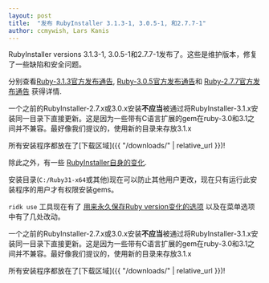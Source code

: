 ```yaml
---
layout: post
title:  "发布 RubyInstaller 3.1.3-1, 3.0.5-1, 和2.7.7-1"
author: ccmywish, Lars Kanis
---
```

RubyInstaller versions 3.1.3-1, 3.0.5-1和2.7.7-1发布了。这些是维护版本，修复了一些缺陷和安全问题。

分别查看[Ruby-3.1.3官方发布通告](https://www.ruby-lang.org/en/news/2022/11/24/ruby-3-1-3-released/), [Ruby-3.0.5官方发布通告](https://www.ruby-lang.org/en/news/2022/11/24/ruby-3-0-5-released/)和 [Ruby-2.7.7官方发布通告](https://www.ruby-lang.org/en/news/2022/11/24/ruby-2-7-7-released/) 获得详情.

一个之前的RubyInstaller-2.7.x或3.0.x安装<b>不应当</b>被通过将RubyInstaller-3.1.x安装同一目录下直接更新。这是因为一些带有C语言扩展的gem在ruby-3.0和3.1之间并不兼容。最好像我们提议的，使用新的目录来存放3.1.x

所有安装程序都放在了[下载区域]({{ "/downloads/" | relative_url }})!


除此之外，有一些 [RubyInstaller自身的变化](https://github.com/oneclick/rubyinstaller2/blob/a09714dc05786947d77970f387194aafc1f9e2b3/CHANGELOG-3.1.md#rubyinstaller-313-1---2022-11-27).

安装目录(`C:/Ruby31-x64`或其他)现在可以防止其他用户更改，现在只有运行此安装程序的用户才有权限安装gems。

`ridk use` 工具现在有了 [用来永久保存Ruby version变化的选项](https://github.com/oneclick/rubyinstaller2/wiki/The-ridk-tool#ridk-use) 以及在菜单选项中有了几处改动。

一个之前的RubyInstaller-2.7.x或3.0.x安装<b>不应当</b>被通过将RubyInstaller-3.1.x安装同一目录下直接更新。这是因为一些带有C语言扩展的gem在ruby-3.0和3.1之间并不兼容。最好像我们提议的，使用新的目录来存放3.1.x

所有安装程序都放在了[下载区域]({{ "/downloads/" | relative_url }})!
